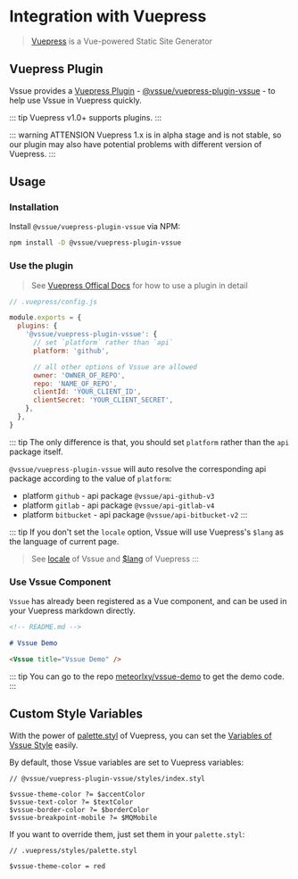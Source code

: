 # Integration with Vuepress

> [Vuepress](https://vuepress.vuejs.org/) is a Vue-powered Static Site Generator

## Vuepress Plugin

Vssue provides a [Vuepress Plugin](https://vuepress.vuejs.org/plugin/) - [@vssue/vuepress-plugin-vssue](https://www.npmjs.com/package/@vssue/vuepress-plugin-vssue) - to help use Vssue in Vuepress quickly.

::: tip
Vuepress v1.0+ supports plugins.
:::

::: warning ATTENSION
Vuepress 1.x is in alpha stage and is not stable, so our plugin may also have potential problems with different version of Vuepress.
:::

## Usage

### Installation

Install `@vssue/vuepress-plugin-vssue` via NPM:

```bash
npm install -D @vssue/vuepress-plugin-vssue
```

### Use the plugin

> See [Vuepress Offical Docs](https://vuepress.vuejs.org/plugin/using-a-plugin.html) for how to use a plugin in detail

```js
// .vuepress/config.js

module.exports = {
  plugins: {
    '@vssue/vuepress-plugin-vssue': {
      // set `platform` rather than `api`
      platform: 'github',

      // all other options of Vssue are allowed
      owner: 'OWNER_OF_REPO',
      repo: 'NAME_OF_REPO',
      clientId: 'YOUR_CLIENT_ID',
      clientSecret: 'YOUR_CLIENT_SECRET',
    },
  },
}
```

::: tip
The only difference is that, you should set `platform` rather than the `api` package itself.

`@vssue/vuepress-plugin-vssue` will auto resolve the corresponding api package according to the value of `platform`:

- platform `github` - api package `@vssue/api-github-v3`
- platform `gitlab` - api package `@vssue/api-gitlab-v4`
- platform `bitbucket` - api package `@vssue/api-bitbucket-v2`
:::

::: tip
If you don't set the `locale` option, Vssue will use Vuepress's `$lang` as the language of current page.

> See [locale](../options/index.md#locale) of Vssue and [$lang](https://vuepress.vuejs.org/guide/global-computed.html#lang) of Vuepress
:::

### Use Vssue Component

`Vssue` has already been registered as a Vue component, and can be used in your Vuepress markdown directly.

```md
<!-- README.md -->

# Vssue Demo

<Vssue title="Vssue Demo" />
```

::: tip
You can go to the repo [meteorlxy/vssue-demo](https://github.com/meteorlxy/vssue-demo) to get the demo code.
:::

## Custom Style Variables

With the power of [palette.styl](https://vuepress.vuejs.org/config/#palette-styl) of Vuepress, you can set the [Variables of Vssue Style](./styles.md#use-variables-to-customize-vssue) easily.

By default, those Vssue variables are set to Vuepress variables:

```stylus
// @vssue/vuepress-plugin-vssue/styles/index.styl

$vssue-theme-color ?= $accentColor
$vssue-text-color ?= $textColor
$vssue-border-color ?= $borderColor
$vssue-breakpoint-mobile ?= $MQMobile
```

If you want to override them, just set them in your `palette.styl`:

```stylus
// .vuepress/styles/palette.styl

$vssue-theme-color = red
```
